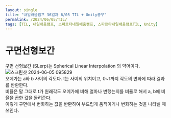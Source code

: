 ```yaml
---
layout: single
title: "내일배움캠프 36일차 6/05 TIL + Unity공부"
permalink: /2024/06/05/TIL/
tags: [TIL, 내일배움캠프, 스파르타내일배움캠프, 스파르타내일배움캠프TIL, Unity]
---
```


# 구면선형보간
구면 선형보간 (SLerp)는 Spherical Linear Interpolation 의 약어이다.  
![스크린샷 2024-06-05 095829](https://github.com/LeeSangSoos/LeeSangSoos.github.io/assets/105085706/ca5bd94a-bb0f-408d-acad-47a78d8563ee)  
오메가는 a와 b 사이의 각도다. t는 사이의 위치이고, 0~1까지 각도의 변화에 따라 결과를 반환한다.  
비율은 말 그대로 t가 원래각도 오메가에 비해 얼마나 변했는지를 비율로 해서 a, b에 비율을 곱한 값을 돌려준다.  
이렇게 구면에서 변화하는 값을 반환하여 부드럽게 움직이거나 변화하는 것을 나타낼 때 쓰인다.  
